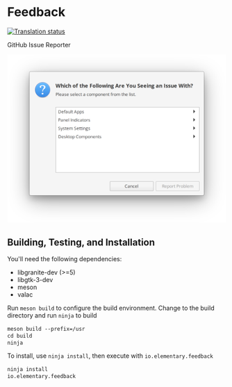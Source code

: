 # Feedback
[![Translation status](https://l10n.elementary.io/widgets/desktop/-/feedback/svg-badge.svg)](https://l10n.elementary.io/engage/desktop/?utm_source=widget)

GitHub Issue Reporter

![Feedback Screenshot](data/screenshot.png?raw=true)

## Building, Testing, and Installation

You'll need the following dependencies:
* libgranite-dev (>=5)
* libgtk-3-dev
* meson
* valac

Run `meson build` to configure the build environment. Change to the build directory and run `ninja` to build

    meson build --prefix=/usr
    cd build
    ninja

To install, use `ninja install`, then execute with `io.elementary.feedback`

    ninja install
    io.elementary.feedback
